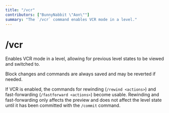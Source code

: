 ```yaml
---
title: "/vcr"
contributors: ["BunnyNabbit \"Aon\""]
summary: "The `/vcr` command enables VCR mode in a level."
---
```

# /vcr
Enables VCR mode in a level, allowing for previous level states to be viewed and switched to.

Block changes and commands are always saved and may be reverted if needed.

If VCR is enabled, the commands for rewinding (`/rewind <actions>`) and fast-forwarding (`/fastforward <actions>`) become usable. Rewinding and fast-forwarding only affects the preview and does not affect the level state until it has been committed with the `/commit` command.